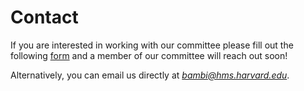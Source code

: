 # Contact

If you are interested in working with our 
committee please fill out the following [
form](https://forms.gle/85Yog4Q8Pfio3yTu7) and 
a member of our committee will reach out soon!

Alternatively, you can email us directly at 
*bambi@hms.harvard.edu*.
